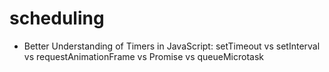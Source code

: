# scheduling
* Better Understanding of Timers in JavaScript: setTimeout vs setInterval vs requestAnimationFrame vs Promise vs queueMicrotask
